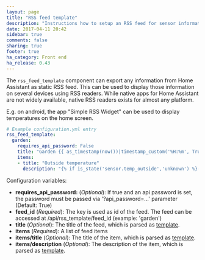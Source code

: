 ```yaml
---
layout: page
title: "RSS feed template"
description: "Instructions how to setup an RSS feed for sensor information and other."
date: 2017-04-11 20:42
sidebar: true
comments: false
sharing: true
footer: true
ha_category: Front end
ha_release: 0.43
---
```


The `rss_feed_template` component can export any information from Home Assistant as static RSS feed. This can be used to display those information on several devices using RSS readers. While native apps for Home Assistant are not widely available, native RSS readers exists for almost any platform.

E.g. on android, the app "Simple RSS Widget" can be used to display temperatures on the home screen.


```yaml
# Example configuration.yml entry
rss_feed_template:
  garden:
    requires_api_password: False
    title: "Garden {{ as_timestamp(now())|timestamp_custom('%H:%m', True) }}"
    items:
    - title: "Outside temperature"
      description: "{% if is_state('sensor.temp_outside','unknown') %}---{% else %}{{states.sensor.temp_outside.state}} °C{% endif %}"
```

Configuration variables:

- **requires_api_password:** (*Optional*): If true and an api password is set, the password must be passed via '?api_password=...' parameter (Default: True)
- **feed_id** (*Required*): The key is used as id of the feed. The feed can be accessed at /api/rss_template/feed_id (example: 'garden')
- **title** (*Optional*): The title of the feed, which is parsed as [template](/topics/templating/).
- **items** (*Required*): A list of feed items
- **items/title** (*Optional*): The title of the item, which is parsed as [template](/topics/templating/).
- **items/description** (*Optional*): The description of the item, which is parsed as [template](/topics/templating/).
